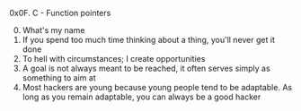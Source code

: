 0x0F. C - Function pointers

0. What's my name 
1. If you spend too much time thinking about a thing, you'll never get it done
2. To hell with circumstances; I create opportunities 
3. A goal is not always meant to be reached, it often serves simply as something to aim at
4. Most hackers are young because young people tend to be adaptable. As long as you remain adaptable, you can always be a good hacker 
